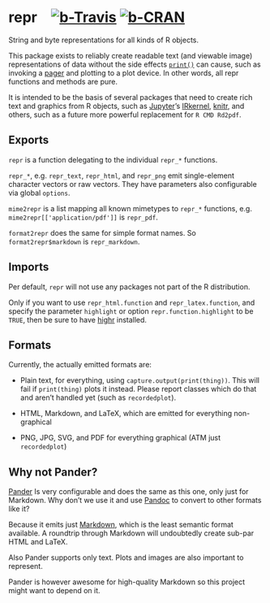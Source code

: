 repr&emsp;[![b-Travis]][Travis] [![b-CRAN]][CRAN]
====

[b-Travis]: https://travis-ci.org/IRkernel/repr.svg?branch=master "Build status"
[Travis]: https://travis-ci.org/IRkernel/repr
[b-CRAN]: https://www.r-pkg.org/badges/version/repr "Comprehensive R Archive Network"
[CRAN]: https://cran.r-project.org/package=repr

String and byte representations for all kinds of R objects.

This package exists to reliably create readable text (and viewable image) representations of data without the side effects [`print()`][print] can cause, such as invoking a [pager][file_show] and plotting to a plot device. In other words, all repr functions and methods are pure.

It is intended to be the basis of several packages that need to create rich text and graphics from R objects, such as [Jupyter][]’s [IRkernel][], [knitr][], and others, such as a future more powerful replacement for `R CMD Rd2pdf`.

[print]: https://stat.ethz.ch/R-manual/R-devel/library/base/html/print.html
[file_show]: https://stat.ethz.ch/R-manual/R-devel/library/base/html/file.show.html
[Jupyter]: https://jupyter.org/
[IRkernel]: https://github.com/IRkernel/IRkernel
[knitr]: https://yihui.name/knitr/

Exports
-------

`repr` is a function delegating to the individual `repr_*` functions.

`repr_*`, e.g. `repr_text`, `repr_html`, and `repr_png` emit single-element character vectors or raw vectors. They have parameters also configurable via global `options`.

`mime2repr` is a list mapping all known mimetypes to `repr_*` functions, e.g. `mime2repr[['application/pdf']]` is `repr_pdf`.

`format2repr` does the same for simple format names. So `format2repr$markdown` is `repr_markdown`.

Imports
-------

Per default, `repr` will not use any packages not part of the R distribution.

Only if you want to use `repr_html.function` and `repr_latex.function`, and specify the parameter `highlight` or option `repr.function.highlight` to be `TRUE`, then be sure to have [highr][] installed.

[highr]: https://github.com/yihui/highr

Formats
-------

Currently, the actually emitted formats are:

* Plain text, for everything, using `capture.output(print(thing))`. This will fail if `print(thing)` plots it instead. Please report classes which do that and aren’t handled yet (such as `recordedplot`).

* HTML, Markdown, and LaTeX, which are emitted for everything non-graphical

* PNG, JPG, SVG, and PDF for everything graphical (ATM just `recordedplot`)

Why not Pander?
---------------

[Pander][] Is very configurable and does the same as this one, only just for Markdown. Why don’t we use it and use [Pandoc][] to convert to other formats like it?

Because it emits just [Markdown][], which is the least semantic format available. A roundtrip through Markdown will undoubtedly create sub-par HTML and LaTeX.

Also Pander supports only text. Plots and images are also important to represent.

Pander is however awesome for high-quality Markdown so this project might want to depend on it.

[Pander]: http://rapporter.github.io/pander/
[Pandoc]: https://pandoc.org/
[Markdown]: https://whatismarkdown.com/
